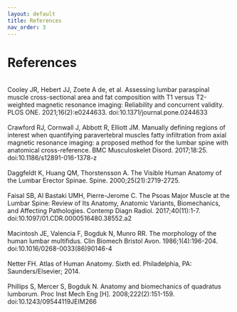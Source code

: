```yaml
---
layout: default
title: References
nav_order: 3
---
```

<h1>References</h1>
<br>
Cooley JR, Hebert JJ, Zoete A de, et al. Assessing lumbar paraspinal muscle cross-sectional area and fat composition with T1 versus T2-weighted magnetic resonance imaging: Reliability and concurrent validity. PLOS ONE. 2021;16(2):e0244633. doi:10.1371/journal.pone.0244633
<br><br>
Crawford RJ, Cornwall J, Abbott R, Elliott JM. Manually defining regions of interest when quantifying paravertebral muscles fatty infiltration from axial magnetic resonance imaging: a proposed method for the lumbar spine with anatomical cross-reference. BMC Musculoskelet Disord. 2017;18:25. doi:10.1186/s12891-016-1378-z
<br><br>
Daggfeldt K, Huang QM, Thorstensson A. The Visible Human Anatomy of the Lumbar Erector Spinae. Spine. 2000;25(21):2719-2725.
<br><br>
Faisal SB, Al Bastaki UMH, Pierre-Jerome C. The Psoas Major Muscle at the Lumbar Spine: Review of Its Anatomy, Anatomic Variants, Biomechanics, and Affecting Pathologies. Contemp Diagn Radiol. 2017;40(11):1-7. doi:10.1097/01.CDR.0000516480.38552.a2
<br><br>
Macintosh JE, Valencia F, Bogduk N, Munro RR. The morphology of the human lumbar multifidus. Clin Biomech Bristol Avon. 1986;1(4):196-204. doi:10.1016/0268-0033(86)90146-4
<br><br>
Netter FH. Atlas of Human Anatomy. Sixth ed. Philadelphia, PA: Saunders/Elsevier; 2014.
<br><br>
Phillips S, Mercer S, Bogduk N. Anatomy and biomechanics of quadratus lumborum. Proc Inst Mech Eng [H]. 2008;222(2):151-159. doi:10.1243/09544119JEIM266

